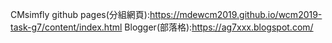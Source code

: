 CMsimfly
github pages(分組網頁):https://mdewcm2019.github.io/wcm2019-task-g7/content/index.html
Blogger(部落格):https://ag7xxx.blogspot.com/
